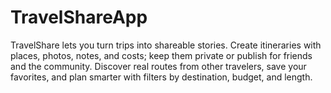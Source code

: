 # TravelShareApp
TravelShare lets you turn trips into shareable stories. Create itineraries with places, photos, notes, and costs; keep them private or publish for friends and the community. Discover real routes from other travelers, save your favorites, and plan smarter with filters by destination, budget, and length.
